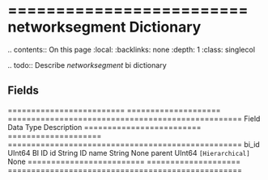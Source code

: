 

=========================
networksegment Dictionary
=========================

.. contents:: On this page
    :local:
    :backlinks: none
    :depth: 1
    :class: singlecol

.. todo::
    Describe *networksegment* bi dictionary

Fields
------

========================= ==================== ==================================================
Field                     Data Type            Description
========================= ==================== ==================================================
bi_id                     UInt64               BI ID
id                        String               ID
name                      String               None
parent                    UInt64               ``[Hierarchical]`` None
========================= ==================== ==================================================
